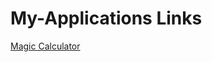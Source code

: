 # My-Applications Links 

[Magic Calculator](https://drive.google.com/file/d/1WQ39VdL5ozLXybDtkfyYF24ztv-QpNKo/view?usp=drivesdk) 
